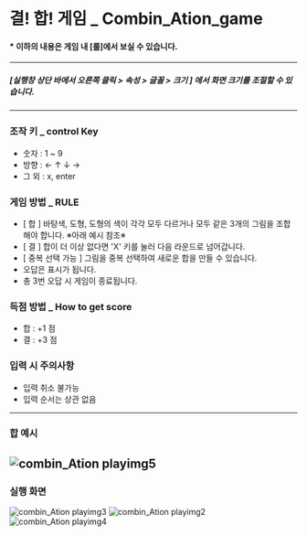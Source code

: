 # 결! 합! 게임 _ Combin_Ation_game  
#### * 이하의 내용은 게임 내 [룰]에서 보실 수 있습니다. 
-------
##### [실행창 상단 바에서 오른쪽 클릭 > 속성 > 글꼴 > 크기 ] 에서 화면 크기를 조절할 수 있습니다.
-------
### 조작 키 _ control Key
  + 숫자 :  1 ~ 9 
  + 방향 :  ← ↑ ↓ → 
  + 그 외 :  x, enter


### 게임 방법 _ RULE

- [ 합 ] 바탕색, 도형, 도형의 색이 각각 모두 다르거나 모두 같은 3개의 그림을 조합 해야 합니다. ※아래 예시 참조※
- [ 결 ] 합이 더 이상 없다면 'X' 키를 눌러 다음 라운드로 넘어갑니다.
- [ 중복 선택 가능 ] 그림을 중복 선택하여 새로운 합을 만들 수 있습니다.
- 오답은 표시가 됩니다.
- 총 3번 오답 시 게임이 종료됩니다.

### 득점 방법 _ How to get score
- 합 : +1 점
- 결 : +3 점

### 입력 시 주의사항
- 입력 취소 불가능
- 입력 순서는 상관 없음

-------------
### 합 예시
![combin_Ation playimg5](https://user-images.githubusercontent.com/64065652/117989765-8b087700-b377-11eb-9882-19f5c7272730.jpg)
------------
### 실행 화면 
![combin_Ation playimg3](https://user-images.githubusercontent.com/64065652/117989775-8c39a400-b377-11eb-835c-22dccb251aab.jpg)
![combin_Ation playimg2](https://user-images.githubusercontent.com/64065652/117989786-8d6ad100-b377-11eb-9fb3-9cfe3a076ae5.jpg)
![combin_Ation playimg4](https://user-images.githubusercontent.com/64065652/117989798-8e9bfe00-b377-11eb-9319-21dec5441bd1.jpg)

